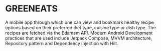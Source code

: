 # GREENEATS
A mobile app through which one can view and bookmark healthy recipe options based on their preferred diet type, cuisine type or dish type. The recipes are fetched via the Edamam API. Modern Android Development practices that are used include Jetpack Compose, MVVM architecture, Repository pattern and Dependency injection with Hilt.
